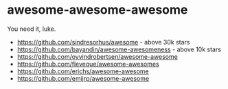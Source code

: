 # awesome-awesome-awesome

You need it, luke.

* https://github.com/sindresorhus/awesome - above 30k stars
* https://github.com/bayandin/awesome-awesomeness - above 10k stars
* https://github.com/oyvindrobertsen/awesome-awesome
* https://github.com/fleveque/awesome-awesomes
* https://github.com/erichs/awesome-awesome
* https://github.com/emijrp/awesome-awesome
